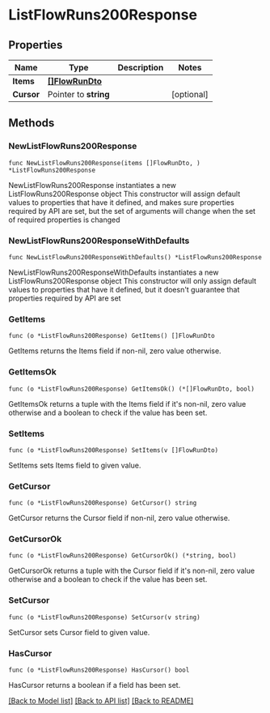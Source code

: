 # ListFlowRuns200Response

## Properties

Name | Type | Description | Notes
------------ | ------------- | ------------- | -------------
**Items** | [**[]FlowRunDto**](FlowRunDto.md) |  | 
**Cursor** | Pointer to **string** |  | [optional] 

## Methods

### NewListFlowRuns200Response

`func NewListFlowRuns200Response(items []FlowRunDto, ) *ListFlowRuns200Response`

NewListFlowRuns200Response instantiates a new ListFlowRuns200Response object
This constructor will assign default values to properties that have it defined,
and makes sure properties required by API are set, but the set of arguments
will change when the set of required properties is changed

### NewListFlowRuns200ResponseWithDefaults

`func NewListFlowRuns200ResponseWithDefaults() *ListFlowRuns200Response`

NewListFlowRuns200ResponseWithDefaults instantiates a new ListFlowRuns200Response object
This constructor will only assign default values to properties that have it defined,
but it doesn't guarantee that properties required by API are set

### GetItems

`func (o *ListFlowRuns200Response) GetItems() []FlowRunDto`

GetItems returns the Items field if non-nil, zero value otherwise.

### GetItemsOk

`func (o *ListFlowRuns200Response) GetItemsOk() (*[]FlowRunDto, bool)`

GetItemsOk returns a tuple with the Items field if it's non-nil, zero value otherwise
and a boolean to check if the value has been set.

### SetItems

`func (o *ListFlowRuns200Response) SetItems(v []FlowRunDto)`

SetItems sets Items field to given value.


### GetCursor

`func (o *ListFlowRuns200Response) GetCursor() string`

GetCursor returns the Cursor field if non-nil, zero value otherwise.

### GetCursorOk

`func (o *ListFlowRuns200Response) GetCursorOk() (*string, bool)`

GetCursorOk returns a tuple with the Cursor field if it's non-nil, zero value otherwise
and a boolean to check if the value has been set.

### SetCursor

`func (o *ListFlowRuns200Response) SetCursor(v string)`

SetCursor sets Cursor field to given value.

### HasCursor

`func (o *ListFlowRuns200Response) HasCursor() bool`

HasCursor returns a boolean if a field has been set.


[[Back to Model list]](../README.md#documentation-for-models) [[Back to API list]](../README.md#documentation-for-api-endpoints) [[Back to README]](../README.md)


